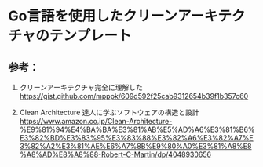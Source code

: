 # Go言語を使用したクリーンアーキテクチャのテンプレート
## 参考：
1. クリーンアーキテクチャ完全に理解した
  https://gist.github.com/mpppk/609d592f25cab9312654b39f1b357c60

1. Clean Architecture 達人に学ぶソフトウェアの構造と設計
  https://www.amazon.co.jp/Clean-Architecture-%E9%81%94%E4%BA%BA%E3%81%AB%E5%AD%A6%E3%81%B6%E3%82%BD%E3%83%95%E3%83%88%E3%82%A6%E3%82%A7%E3%82%A2%E3%81%AE%E6%A7%8B%E9%80%A0%E3%81%A8%E8%A8%AD%E8%A8%88-Robert-C-Martin/dp/4048930656
